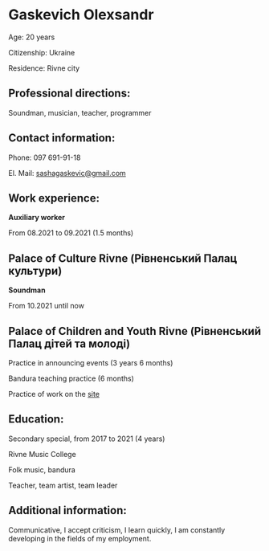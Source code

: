 # Gaskevich Olexsandr
Age:            20 years

Citizenship:    Ukraine

Residence:      Rivne city

## Professional directions:
Soundman, musician, teacher, programmer

## Contact information:
Phone:          097 691-91-18

El. Mail:       sashagaskevic@gmail.com

## Work experience:
**Auxiliary worker**

From 08.2021 to 09.2021 (1.5 months)

Palace of Culture Rivne (Рівненський Палац культури)
---

**Soundman**

From 10.2021 until now

Palace of Children and Youth Rivne (Рівненський Палац дітей та молоді)
---

Practice in announcing events (3 years 6 months)

Bandura teaching practice (6 months)

Practice of work on the [site](https://github.com/Zaluzhna/grace_rivne)

## Education:
Secondary special, from 2017 to 2021 (4 years)

Rivne Music College

Folk music, bandura

Teacher, team artist, team leader

## Additional information:
Communicative, I accept criticism, I learn quickly, I am constantly developing in the fields of my employment.